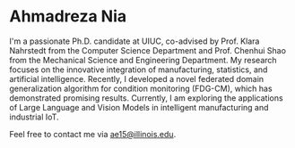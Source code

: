 # Ahmadreza Nia

I'm a passionate Ph.D. candidate at UIUC, co-advised by Prof. Klara Nahrstedt from the Computer Science Department and Prof. Chenhui Shao from the Mechanical Science and Engineering Department. My research focuses on the innovative integration of manufacturing, statistics, and artificial intelligence. Recently, I developed a novel federated domain generalization algorithm for condition monitoring (FDG-CM), which has demonstrated promising results. Currently, I am exploring the applications of Large Language and Vision Models in intelligent manufacturing and industrial IoT.

Feel free to contact me via [ae15@illinois.edu](mailto:ae15@illinois.edu).
